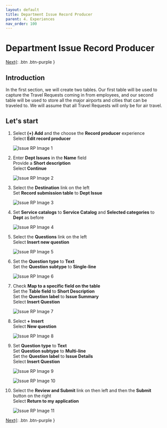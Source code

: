 ```yaml
---
layout: default
title: Department Issue Record Producer
parent: 4. Experiences
nav_order: 100
---
```


# Department Issue Record Producer

[Next][NEXT]{: .btn .btn-purple }

## Introduction

In the first section, we will create two tables. Our first table will be used to capture the Travel Requests coming in from employees, and our second table will be used to store all the major airports and cities that can be traveled to. We will assume that all Travel Requests will only be for air travel.

## Let's start

1. Select **(+) Add** and the choose the **Record producer** experience\
    Select **Edit record producer**

    ![Issue RP Image 1](../images/issrp_1.png)

2. Enter **Dept Issues** in the **Name** field\
    Provide a **Short description**\
    Select **Continue**

    ![Issue RP Image 2](../images/issrp_2.png)

3. Select the **Destination** link on the left\
    Set **Record submission table** to **Dept Issue**

    ![Issue RP Image 3](../images/issrp_3.png)

4. Set **Service catalogs** to **Service Catalog** and **Selected categories** to **Dept** as before

    ![Issue RP Image 4](../images/issrp_4.png)

5. Select the **Questions** link on the left\
    Select **Insert new question**

    ![Issue RP Image 5](../images/issrp_5.png)

6. Set the **Question type** to **Text**\
    Set the **Question subtype** to **Single-line**

    ![Issue RP Image 6](../images/issrp_6.png)

7. Check **Map to a specific field on the table**\
    Set the **Table field** to **Short Description**\
    Set the **Question label** to **Issue Summary**\
    Select **Insert Question**

    ![Issue RP Image 7](../images/issrp_7.png)

8. Select **+ Insert**\
    Select **New question**

    ![Issue RP Image 8](../images/issrp_8.png)

9. Set **Question type** to **Text**\
    Set **Question subtype** to **Multi-line**\
    Set the **Question label** to **Issue Details**\
    Select **Insert Question**

    ![Issue RP Image 9](../images/issrp_9.png)

    ![Issue RP Image 10](../images/issrp_10.png)

10. Select the **Review and Submit** link on then left and then the **Submit** button on the right\
    Select **Return to my application**

    ![Issue RP Image 11](../images/issrp_11.png)

[Next][NEXT]{: .btn .btn-purple }

[NEXT]: ../11_dept_inq_rp